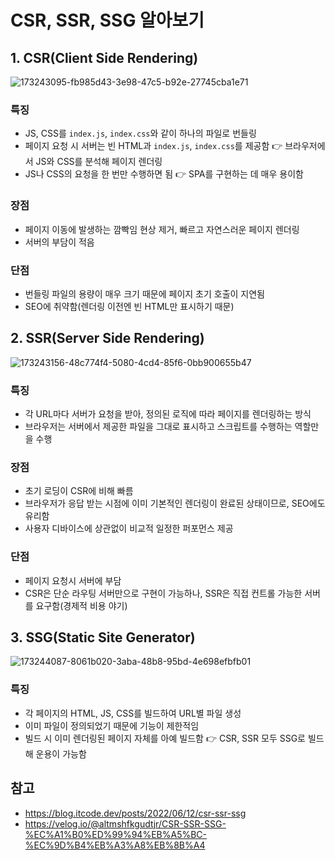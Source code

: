 # CSR, SSR, SSG 알아보기

## 1. CSR(Client Side Rendering)
![173243095-fb985d43-3e98-47c5-b92e-27745cba1e71](https://user-images.githubusercontent.com/97326130/176996336-71b211f2-ba0d-4876-94cc-f1cb9000fc1f.png)
### 특징
- JS, CSS를 ```index.js```, ```index.css```와 같이 하나의 파일로 번들링
- 페이지 요청 시 서버는 빈 HTML과 ```index.js```, ```index.css```를 제공함 👉 브라우저에서 JS와 CSS를 분석해 페이지 렌더링
- JS나 CSS의 요청을 한 번만 수행하면 됨 👉 SPA를 구현하는 데 매우 용이함
### 장점
- 페이지 이동에 발생하는 깜빡임 현상 제거, 빠르고 자연스러운 페이지 렌더링
- 서버의 부담이 적음
### 단점
- 번들링 파일의 용량이 매우 크기 때문에 페이지 초기 호출이 지연됨
- SEO에 취약함(렌더링 이전엔 빈 HTML만 표시하기 때문)

## 2. SSR(Server Side Rendering)

![173243156-48c774f4-5080-4cd4-85f6-0bb900655b47](https://user-images.githubusercontent.com/97326130/176996492-b185fb8d-225f-420f-ab4b-29784ff8015b.png)
### 특징
- 각 URL마다 서버가 요청을 받아, 정의된 로직에 따라 페이지를 렌더링하는 방식
- 브라우저는 서버에서 제공한 파일을 그대로 표시하고 스크립트를 수행하는 역할만을 수행
### 장점
- 초기 로딩이 CSR에 비해 빠름
- 브라우저가 응답 받는 시점에 이미 기본적인 렌더링이 완료된 상태이므로, SEO에도 유리함
- 사용자 디바이스에 상관없이 비교적 일정한 퍼포먼스 제공
### 단점
- 페이지 요청시 서버에 부담
- CSR은 단순 라우팅 서버만으로 구현이 가능하나, SSR은 직접 컨트롤 가능한 서버를 요구함(경제적 비용 야기)

## 3. SSG(Static Site Generator)
![173244087-8061b020-3aba-48b8-95bd-4e698efbfb01](https://user-images.githubusercontent.com/97326130/176996665-3f7d9be4-1b7e-4def-9367-27d299bea412.png)
### 특징
- 각 페이지의 HTML, JS, CSS를 빌드하여 URL별 파일 생성
- 이미 파일이 정의되었기 때문에 기능이 제한적임
- 빌드 시 이미 렌더링된 페이지 자체를 아예 빌드함 👉 CSR, SSR 모두 SSG로 빌드해 운용이 가능함

## 참고
- https://blog.itcode.dev/posts/2022/06/12/csr-ssr-ssg
- https://velog.io/@altmshfkgudtjr/CSR-SSR-SSG-%EC%A1%B0%ED%99%94%EB%A5%BC-%EC%9D%B4%EB%A3%A8%EB%8B%A4








